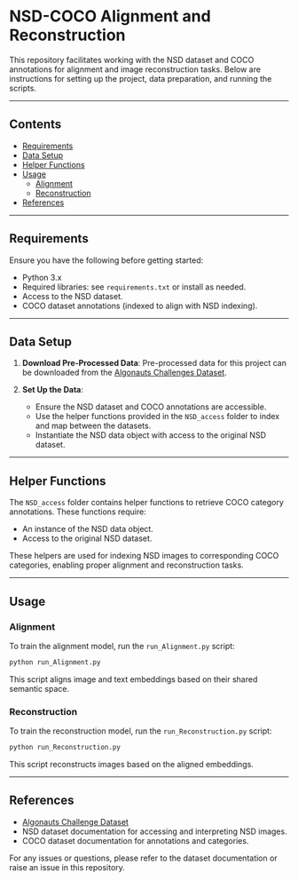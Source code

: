 # NSD-COCO Alignment and Reconstruction

This repository facilitates working with the NSD dataset and COCO annotations for alignment and image reconstruction tasks. Below are instructions for setting up the project, data preparation, and running the scripts.

---

## Contents
- [Requirements](#requirements)
- [Data Setup](#data-setup)
- [Helper Functions](#helper-functions)
- [Usage](#usage)
  - [Alignment](#alignment)
  - [Reconstruction](#reconstruction)
- [References](#references)

---

## Requirements
Ensure you have the following before getting started:

- Python 3.x
- Required libraries: see `requirements.txt` or install as needed.
- Access to the NSD dataset.
- COCO dataset annotations (indexed to align with NSD indexing).

---

## Data Setup

1. **Download Pre-Processed Data**:
   Pre-processed data for this project can be downloaded from the [Algonauts Challenges Dataset](http://algonauts.csail.mit.edu).

2. **Set Up the Data**:
   - Ensure the NSD dataset and COCO annotations are accessible.
   - Use the helper functions provided in the `NSD_access` folder to index and map between the datasets.
   - Instantiate the NSD data object with access to the original NSD dataset.

---

## Helper Functions

The `NSD_access` folder contains helper functions to retrieve COCO category annotations. These functions require:

- An instance of the NSD data object.
- Access to the original NSD dataset.

These helpers are used for indexing NSD images to corresponding COCO categories, enabling proper alignment and reconstruction tasks.

---

## Usage

### Alignment

To train the alignment model, run the `run_Alignment.py` script:

```bash
python run_Alignment.py
```

This script aligns image and text embeddings based on their shared semantic space.

### Reconstruction

To train the reconstruction model, run the `run_Reconstruction.py` script:

```bash
python run_Reconstruction.py
```

This script reconstructs images based on the aligned embeddings.

---

## References

- [Algonauts Challenge Dataset](http://algonauts.csail.mit.edu)
- NSD dataset documentation for accessing and interpreting NSD images.
- COCO dataset documentation for annotations and categories.

For any issues or questions, please refer to the dataset documentation or raise an issue in this repository.

